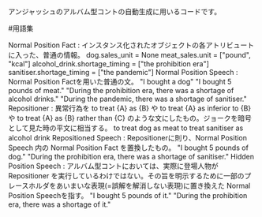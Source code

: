 アンジャッシュのアルバム型コントの自動生成に用いるコードです。

#用語集

Normal Position Fact   : インスタンス化されたオブジェクトの各アトリビュートに入った、普通の情報。
                         dog.sales_unit = None
                         meat_sales.unit = ["pound", "kcal"]
                         alcohol_drink.shortage_timing = ["the prohibition era"]
                         sanitiser.shortage_timing = ["the pandemic"]
Normal Position Speech : Normal Position Factを用いた普通の文。
                         "I bought a dog"
                         "I bought 5 pounds of meat."
                         "During the prohibition era, there was a shortage of alcohol drinks."
                         "During the pandemic, there was a shortage of sanitiser."
Repositioner           : 異常行為を to treat {A} as {B} や to treat {A} as inferior to {B} や to treat {A} as {B} rather than {C} のような文にしたもの。ジョークを暗号として見た時の平文に相当する。
                         to treat dog as meat
                         to treat sanitiser as alcohol drink
Repositioned Speech    : Repositionerに則り、Normal Position Speech 内の Normal Position Fact を置換したもの。
                         "I bought 5 pounds of dog."
                         "During the prohibition era, there was a shortage of sanitiser."
Hidden Position Speech : アルバム型コントにおいては、実際に登場人物が Repositioner を実行しているわけではない。その旨を明示するために一部のプレースホルダをあいまいな表現(=誤解を解消しない表現)に置き換えた Normal Position Speechを指す。
                         "I bought 5 pounds of it."
                         "During the prohibition era, there was a shortage of it."
                         
